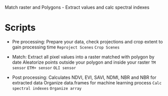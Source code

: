 Match raster and Polygons - Extract values and calc spectral indexes

# Scripts
* Pre processing:
Prepare your data, check projections and crop extent to gain processing time
`Reproject Scenes`
`Crop Scenes`

* Match:
Extract all pixel values into a raster matched with polygon by date
Aleatorize points outside your polygon and inside your raster
`TM sensor`
`ETM+ sensor`
`OLI sensor`

* Post processing:
Calculates NDVI, EVI, SAVI, NDMI, NBR and NBR for extracted data
Organize data.frames for machine learning process
`Calc spectral indexes`
`Organize array`
